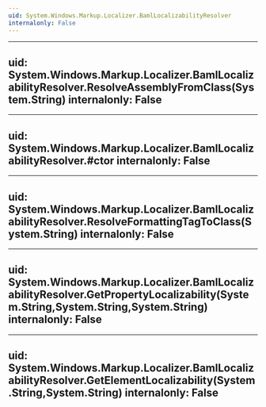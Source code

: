 ```yaml
---
uid: System.Windows.Markup.Localizer.BamlLocalizabilityResolver
internalonly: False
---
```


---
uid: System.Windows.Markup.Localizer.BamlLocalizabilityResolver.ResolveAssemblyFromClass(System.String)
internalonly: False
---

---
uid: System.Windows.Markup.Localizer.BamlLocalizabilityResolver.#ctor
internalonly: False
---

---
uid: System.Windows.Markup.Localizer.BamlLocalizabilityResolver.ResolveFormattingTagToClass(System.String)
internalonly: False
---

---
uid: System.Windows.Markup.Localizer.BamlLocalizabilityResolver.GetPropertyLocalizability(System.String,System.String,System.String)
internalonly: False
---

---
uid: System.Windows.Markup.Localizer.BamlLocalizabilityResolver.GetElementLocalizability(System.String,System.String)
internalonly: False
---
